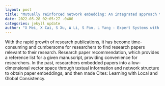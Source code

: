 ```yaml
--- 
layout: post 
title: "Mutually reinforced network embedding: An integrated approach to research paper recommendation" 
date: 2022-05-28 02:05:27 -0400 
categories: jekyll update 
author: "X Mei, X Cai, S Xu, W Li, S Pan, L Yang - Expert Systems with Applications, 2022" 
--- 
```

With the rapid growth of research publications, it has become time-consuming and cumbersome for researchers to find research papers relevant to their research. Research paper recommendation, which provides a reference list for a given manuscript, providing convenience for researchers. In the past, researchers embedded papers into a low-dimensional vector space through textual information and network structure to obtain paper embeddings, and then made Cites: Learning with Local and Global Consistency.